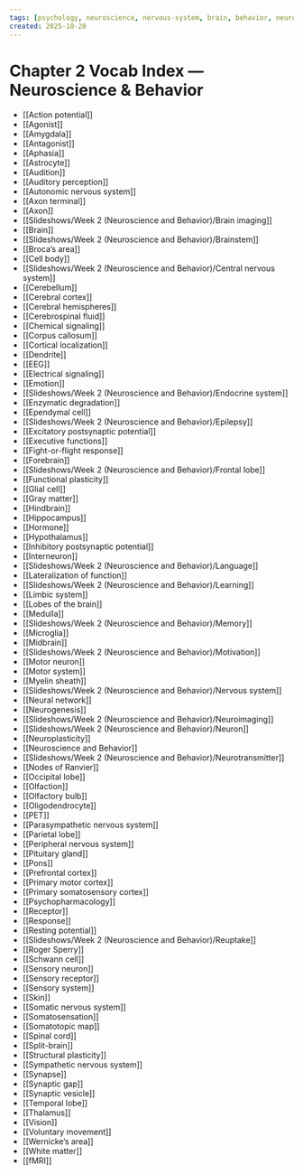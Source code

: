 ```yaml
---
tags: [psychology, neuroscience, nervous-system, brain, behavior, neurotransmitters]
created: 2025-10-20
---
```

# Chapter 2 Vocab Index — Neuroscience & Behavior

- [[Action potential]]
- [[Agonist]]
- [[Amygdala]]
- [[Antagonist]]
- [[Aphasia]]
- [[Astrocyte]]
- [[Audition]]
- [[Auditory perception]]
- [[Autonomic nervous system]]
- [[Axon terminal]]
- [[Axon]]
- [[Slideshows/Week 2 (Neuroscience and Behavior)/Brain imaging]]
- [[Brain]]
- [[Slideshows/Week 2 (Neuroscience and Behavior)/Brainstem]]
- [[Broca’s area]]
- [[Cell body]]
- [[Slideshows/Week 2 (Neuroscience and Behavior)/Central nervous system]]
- [[Cerebellum]]
- [[Cerebral cortex]]
- [[Cerebral hemispheres]]
- [[Cerebrospinal fluid]]
- [[Chemical signaling]]
- [[Corpus callosum]]
- [[Cortical localization]]
- [[Dendrite]]
- [[EEG]]
- [[Electrical signaling]]
- [[Emotion]]
- [[Slideshows/Week 2 (Neuroscience and Behavior)/Endocrine system]]
- [[Enzymatic degradation]]
- [[Ependymal cell]]
- [[Slideshows/Week 2 (Neuroscience and Behavior)/Epilepsy]]
- [[Excitatory postsynaptic potential]]
- [[Executive functions]]
- [[Fight-or-flight response]]
- [[Forebrain]]
- [[Slideshows/Week 2 (Neuroscience and Behavior)/Frontal lobe]]
- [[Functional plasticity]]
- [[Glial cell]]
- [[Gray matter]]
- [[Hindbrain]]
- [[Hippocampus]]
- [[Hormone]]
- [[Hypothalamus]]
- [[Inhibitory postsynaptic potential]]
- [[Interneuron]]
- [[Slideshows/Week 2 (Neuroscience and Behavior)/Language]]
- [[Lateralization of function]]
- [[Slideshows/Week 2 (Neuroscience and Behavior)/Learning]]
- [[Limbic system]]
- [[Lobes of the brain]]
- [[Medulla]]
- [[Slideshows/Week 2 (Neuroscience and Behavior)/Memory]]
- [[Microglia]]
- [[Midbrain]]
- [[Slideshows/Week 2 (Neuroscience and Behavior)/Motivation]]
- [[Motor neuron]]
- [[Motor system]]
- [[Myelin sheath]]
- [[Slideshows/Week 2 (Neuroscience and Behavior)/Nervous system]]
- [[Neural network]]
- [[Neurogenesis]]
- [[Slideshows/Week 2 (Neuroscience and Behavior)/Neuroimaging]]
- [[Slideshows/Week 2 (Neuroscience and Behavior)/Neuron]]
- [[Neuroplasticity]]
- [[Neuroscience and Behavior]]
- [[Slideshows/Week 2 (Neuroscience and Behavior)/Neurotransmitter]]
- [[Nodes of Ranvier]]
- [[Occipital lobe]]
- [[Olfaction]]
- [[Olfactory bulb]]
- [[Oligodendrocyte]]
- [[PET]]
- [[Parasympathetic nervous system]]
- [[Parietal lobe]]
- [[Peripheral nervous system]]
- [[Pituitary gland]]
- [[Pons]]
- [[Prefrontal cortex]]
- [[Primary motor cortex]]
- [[Primary somatosensory cortex]]
- [[Psychopharmacology]]
- [[Receptor]]
- [[Response]]
- [[Resting potential]]
- [[Slideshows/Week 2 (Neuroscience and Behavior)/Reuptake]]
- [[Roger Sperry]]
- [[Schwann cell]]
- [[Sensory neuron]]
- [[Sensory receptor]]
- [[Sensory system]]
- [[Skin]]
- [[Somatic nervous system]]
- [[Somatosensation]]
- [[Somatotopic map]]
- [[Spinal cord]]
- [[Split-brain]]
- [[Structural plasticity]]
- [[Sympathetic nervous system]]
- [[Synapse]]
- [[Synaptic gap]]
- [[Synaptic vesicle]]
- [[Temporal lobe]]
- [[Thalamus]]
- [[Vision]]
- [[Voluntary movement]]
- [[Wernicke’s area]]
- [[White matter]]
- [[fMRI]]
